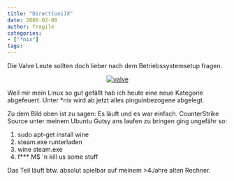 ```yaml
---
title: "Direct(uni)X"
date: 2008-02-08
author: fragile
categories:
- ["*nix"]
tags:
---
```

Die Valve Leute sollten doch lieber nach dem Betriebssystemsetup fragen.

<a href="/blog/wp-content/uploads/2008/02/vlave.jpeg" title="valve">
<p style="text-align: center"><img src="/blog/wp-content/uploads/2008/02/vlaveVorschaubild.jpeg" alt="valve" /></p>

</a> Weil mir mein Linux so gut gefällt hab ich heute eine neue Kategorie abgefeuert. Unter *nix wird ab jetzt alles pinguinbezogene abgelegt.

Zu dem Bild oben ist zu sagen: Es läuft und es war einfach. CounterStrike Source unter meinem Ubuntu Gutsy ans laufen zu bringen ging ungefähr so:
<ol>
	<li>sudo apt-get install wine</li>
	<li>steam.exe runterladen</li>
	<li>wine steam.exe</li>
	<li>f*** M$ 'n kill us some stuff</li>
</ol>
Das Teil läuft btw. absolut spielbar auf meinem &gt;4Jahre alten Rechner.
